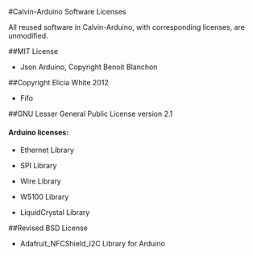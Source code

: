 #Calvin-Arduino Software Licenses

All reused software in Calvin-Arduino, with corresponding licenses, are
unmodified.

##MIT License

-   Json Arduino, Copyright Benoit Blanchon

##Copyright Elicia White 2012

-   Fifo

##GNU Lesser General Public License version 2.1

#### Arduino licenses:
-   Ethernet Library

-   SPI Library

-   Wire Library

-   W5100 Library

-   LiquidCrystal Library

##Revised BSD License

- Adafruit_NFCShield_I2C Library for Arduino

